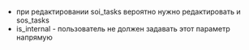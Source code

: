 - при редактировании soi_tasks вероятно нужно редактировать и sos_tasks
- is_internal - пользователь не должен задавать этот параметр напрямую